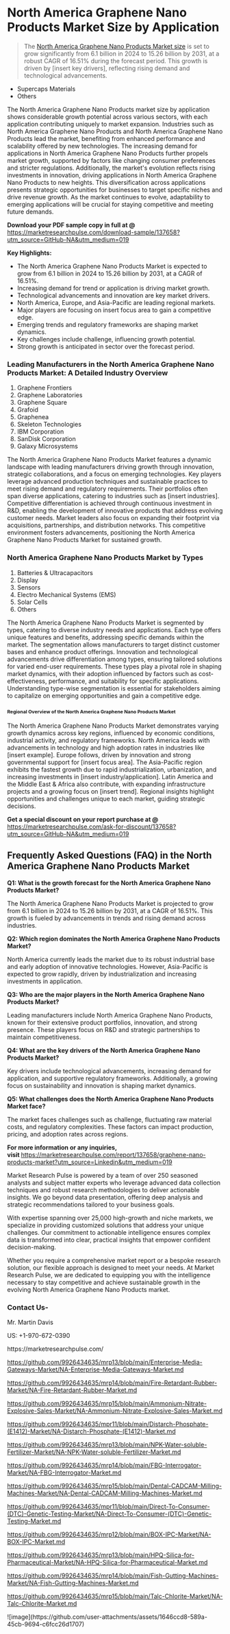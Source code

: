 <h1>North America Graphene Nano Products Market&nbsp;Size by Application</h1><blockquote><p>The <a href="https://marketresearchpulse.com/download-sample/137658?utm_source=GitHub-NA&amp;utm_medium=019">North America Graphene Nano Products Market size</a> is set to grow significantly from 6.1 billion in 2024 to 15.26 billion by 2031, at a robust CAGR of 16.51% during the forecast period. This growth is driven by [insert key drivers], reflecting rising demand and technological advancements.</p></blockquote><ul><li>Supercaps Materials<li> Others</li></ul><p>The North America Graphene Nano Products market size by application shows considerable growth potential across various sectors, with each application contributing uniquely to market expansion. Industries such as North America Graphene Nano Products and North America Graphene Nano Products lead the market, benefiting from enhanced performance and scalability offered by new technologies. The increasing demand for applications in North America Graphene Nano Products further propels market growth, supported by factors like changing consumer preferences and stricter regulations. Additionally, the market's evolution reflects rising investments in innovation, driving applications in North America Graphene Nano Products to new heights. This diversification across applications presents strategic opportunities for businesses to target specific niches and drive revenue growth. As the market continues to evolve, adaptability to emerging applications will be crucial for staying competitive and meeting future demands.</p><p><strong>Download your PDF sample copy in full at @ </strong><a href="https://marketresearchpulse.com/download-sample/137658?utm_source=GitHub-NA&amp;utm_medium=019">https://marketresearchpulse.com/download-sample/137658?utm_source=GitHub-NA&amp;utm_medium=019</a></p><p><strong>Key Highlights: </strong></p><ul><li>The North America Graphene Nano Products Market is expected to grow from 6.1 billion in 2024 to 15.26 billion by 2031, at a CAGR of 16.51%.</li><li>Increasing demand for trend or application is driving market growth.</li><li>Technological advancements and innovation are key market drivers.</li><li>North America, Europe, and Asia-Pacific are leading regional markets.</li><li>Major players are focusing on insert focus area to gain a competitive edge.</li><li>Emerging trends and regulatory frameworks are shaping market dynamics.</li><li>Key challenges include challenge, influencing growth potential.</li><li>Strong growth is anticipated in sector over the forecast period.</li></ul><h3>Leading Manufacturers in the North America Graphene Nano Products Market: A Detailed Industry Overview</h3><ol><li>Graphene Frontiers</li><li>Graphene Laboratories</li><li>Graphene Square</li><li>Grafoid</li><li>Graphenea</li><li>Skeleton Technologies</li><li>IBM Corporation</li><li>SanDisk Corporation</li><li>Galaxy Microsystems</li></ol><div class="flex max-w-full flex-col flex-grow"><div class="min-h-8 text-message flex w-full flex-col items-end gap-2 whitespace-normal break-words [.text-message+&amp;]:mt-5" dir="auto" data-message-author-role="assistant" data-message-id="fd8432e4-4910-450d-b182-61b7bfb0a01f" data-message-model-slug="gpt-4o"><div class="flex w-full flex-col gap-1 empty:hidden first:pt-[3px]"><div class="markdown prose w-full break-words dark:prose-invert light"><p>The North America Graphene Nano Products Market features a dynamic landscape with leading manufacturers driving growth through innovation, strategic collaborations, and a focus on emerging technologies. Key players leverage advanced production techniques and sustainable practices to meet rising demand and regulatory requirements. Their portfolios often span diverse applications, catering to industries such as [insert industries]. Competitive differentiation is achieved through continuous investment in R&amp;D, enabling the development of innovative products that address evolving customer needs. Market leaders also focus on expanding their footprint via acquisitions, partnerships, and distribution networks. This competitive environment fosters advancements, positioning the North America Graphene Nano Products Market for sustained growth.</p></div></div></div></div><h3>North America Graphene Nano Products Market by Types</h3><ol><li>Batteries & Ultracapacitors<li> Display<li> Sensors<li> Electro Mechanical Systems (EMS)<li> Solar Cells<li> Others</li></ol><div class="flex max-w-full flex-col flex-grow"><div class="min-h-8 text-message flex w-full flex-col items-end gap-2 whitespace-normal break-words [.text-message+&amp;]:mt-5" dir="auto" data-message-author-role="assistant" data-message-id="084470be-0bb7-4664-bddf-5156b4f41249" data-message-model-slug="gpt-4o-mini"><div class="flex w-full flex-col gap-1 empty:hidden first:pt-[3px]"><div class="markdown prose w-full break-words dark:prose-invert light"><p>The North America Graphene Nano Products Market is segmented by types, catering to diverse industry needs and applications. Each type offers unique features and benefits, addressing specific demands within the market. The segmentation allows manufacturers to target distinct customer bases and enhance product offerings. Innovation and technological advancements drive differentiation among types, ensuring tailored solutions for varied end-user requirements. These types play a pivotal role in shaping market dynamics, with their adoption influenced by factors such as cost-effectiveness, performance, and suitability for specific applications. Understanding type-wise segmentation is essential for stakeholders aiming to capitalize on emerging opportunities and gain a competitive edge.</p></div></div></div></div><h3><span style="font-size: 11px;">Regional Overview of the North America Graphene Nano Products Market</span></h3><div class="flex max-w-full flex-col flex-grow"><div class="min-h-8 text-message flex w-full flex-col items-end gap-2 whitespace-normal break-words [.text-message+&amp;]:mt-5" dir="auto" data-message-author-role="assistant" data-message-id="e9038762-ce64-4e30-91c9-9bd413514231" data-message-model-slug="gpt-4o-mini"><div class="flex w-full flex-col gap-1 empty:hidden first:pt-[3px]"><div class="markdown prose w-full break-words dark:prose-invert light"><p>The North America Graphene Nano Products Market demonstrates varying growth dynamics across key regions, influenced by economic conditions, industrial activity, and regulatory frameworks. North America leads with advancements in technology and high adoption rates in industries like [insert example]. Europe follows, driven by innovation and strong governmental support for [insert focus area]. The Asia-Pacific region exhibits the fastest growth due to rapid industrialization, urbanization, and increasing investments in [insert industry/application]. Latin America and the Middle East &amp; Africa also contribute, with expanding infrastructure projects and a growing focus on [insert trend]. Regional insights highlight opportunities and challenges unique to each market, guiding strategic decisions.</p></div></div></div></div><p><strong>Get a special discount on your report purchase at @ </strong><a href="https://marketresearchpulse.com/ask-for-discount/137658?utm_source=GitHub-NA&amp;utm_medium=019">https://marketresearchpulse.com/ask-for-discount/137658?utm_source=GitHub-NA&amp;utm_medium=019</a></p><h2>Frequently Asked Questions (FAQ) in the North America Graphene Nano Products Market</h2><p><strong>Q1: What is the growth forecast for the North America Graphene Nano Products Market?</strong></p><p>The North America Graphene Nano Products Market is projected to grow from 6.1 billion in 2024 to 15.26 billion by 2031, at a CAGR of 16.51%. This growth is fueled by advancements in trends and rising demand across industries.</p><p><strong>Q2: Which region dominates the North America Graphene Nano Products Market?</strong></p><p>North America currently leads the market due to its robust industrial base and early adoption of innovative technologies. However, Asia-Pacific is expected to grow rapidly, driven by industrialization and increasing investments in application.</p><p><strong>Q3: Who are the major players in the North America Graphene Nano Products Market?</strong></p><p>Leading manufacturers include North America Graphene Nano Products, known for their extensive product portfolios, innovation, and strong presence. These players focus on R&amp;D and strategic partnerships to maintain competitiveness.</p><p><strong>Q4: What are the key drivers of the North America Graphene Nano Products Market?</strong></p><p>Key drivers include technological advancements, increasing demand for application, and supportive regulatory frameworks. Additionally, a growing focus on sustainability and innovation is shaping market dynamics.</p><p><strong>Q5: What challenges does the North America Graphene Nano Products Market face?</strong></p><p>The market faces challenges such as challenge, fluctuating raw material costs, and regulatory complexities. These factors can impact production, pricing, and adoption rates across regions.</p><p><strong>For more information or any inquiries, visit&nbsp;</strong><a href="https://marketresearchpulse.com/report/137658/graphene-nano-products-market?utm_source=Linkedin&utm_medium=019">https://marketresearchpulse.com/report/137658/graphene-nano-products-market?utm_source=Linkedin&utm_medium=019</a></p><p>Market Research Pulse is powered by a team of over 250 seasoned analysts and subject matter experts who leverage advanced data collection techniques and robust research methodologies to deliver actionable insights. We go beyond data presentation, offering deep analysis and strategic recommendations tailored to your business goals.</p><p>With expertise spanning over 25,000 high-growth and niche markets, we specialize in providing customized solutions that address your unique challenges. Our commitment to actionable intelligence ensures complex data is transformed into clear, practical insights that empower confident decision-making.</p><p>Whether you require a comprehensive market report or a bespoke research solution, our flexible approach is designed to meet your needs. At Market Research Pulse, we are dedicated to equipping you with the intelligence necessary to stay competitive and achieve sustainable growth in the evolving North America Graphene Nano Products market.</p><h3><strong>Contact Us-</strong></h3><p>Mr. Martin Davis</p><p>US: +1-970-672-0390</p><p>https://marketresearchpulse.com/</p><p><a href="https://github.com/9926434635/mrp13/blob/main/Enterprise-Media-Gateways-Market/NA-Enterprise-Media-Gateways-Market.md">https://github.com/9926434635/mrp13/blob/main/Enterprise-Media-Gateways-Market/NA-Enterprise-Media-Gateways-Market.md</a></p><p><a href="https://github.com/9926434635/mrp14/blob/main/Fire-Retardant-Rubber-Market/NA-Fire-Retardant-Rubber-Market.md">https://github.com/9926434635/mrp14/blob/main/Fire-Retardant-Rubber-Market/NA-Fire-Retardant-Rubber-Market.md</a></p><p><a href="https://github.com/9926434635/mrp15/blob/main/Ammonium-Nitrate-Explosive-Sales-Market/NA-Ammonium-Nitrate-Explosive-Sales-Market.md">https://github.com/9926434635/mrp15/blob/main/Ammonium-Nitrate-Explosive-Sales-Market/NA-Ammonium-Nitrate-Explosive-Sales-Market.md</a></p><p><a href="https://github.com/9926434635/mpr11/blob/main/Distarch-Phosphate-(E1412)-Market/NA-Distarch-Phosphate-(E1412)-Market.md">https://github.com/9926434635/mpr11/blob/main/Distarch-Phosphate-(E1412)-Market/NA-Distarch-Phosphate-(E1412)-Market.md</a></p><p><a href="https://github.com/9926434635/mrp13/blob/main/NPK-Water-soluble-Fertilizer-Market/NA-NPK-Water-soluble-Fertilizer-Market.md">https://github.com/9926434635/mrp13/blob/main/NPK-Water-soluble-Fertilizer-Market/NA-NPK-Water-soluble-Fertilizer-Market.md</a></p><p><a href="https://github.com/9926434635/mrp14/blob/main/FBG-Interrogator-Market/NA-FBG-Interrogator-Market.md">https://github.com/9926434635/mrp14/blob/main/FBG-Interrogator-Market/NA-FBG-Interrogator-Market.md</a></p><p><a href="https://github.com/9926434635/mrp15/blob/main/Dental-CADCAM-Milling-Machines-Market/NA-Dental-CADCAM-Milling-Machines-Market.md">https://github.com/9926434635/mrp15/blob/main/Dental-CADCAM-Milling-Machines-Market/NA-Dental-CADCAM-Milling-Machines-Market.md</a></p><p><a href="https://github.com/9926434635/mpr11/blob/main/Direct-To-Consumer-(DTC)-Genetic-Testing-Market/NA-Direct-To-Consumer-(DTC)-Genetic-Testing-Market.md">https://github.com/9926434635/mpr11/blob/main/Direct-To-Consumer-(DTC)-Genetic-Testing-Market/NA-Direct-To-Consumer-(DTC)-Genetic-Testing-Market.md</a></p><p><a href="https://github.com/9926434635/mrp12/blob/main/BOX-IPC-Market/NA-BOX-IPC-Market.md">https://github.com/9926434635/mrp12/blob/main/BOX-IPC-Market/NA-BOX-IPC-Market.md</a></p><p><a href="https://github.com/9926434635/mrp13/blob/main/HPQ-Silica-for-Pharmaceutical-Market/NA-HPQ-Silica-for-Pharmaceutical-Market.md">https://github.com/9926434635/mrp13/blob/main/HPQ-Silica-for-Pharmaceutical-Market/NA-HPQ-Silica-for-Pharmaceutical-Market.md</a></p><p><a href="https://github.com/9926434635/mrp14/blob/main/Fish-Gutting-Machines-Market/NA-Fish-Gutting-Machines-Market.md">https://github.com/9926434635/mrp14/blob/main/Fish-Gutting-Machines-Market/NA-Fish-Gutting-Machines-Market.md</a></p><p><a href="https://github.com/9926434635/mrp15/blob/main/Talc-Chlorite-Market/NA-Talc-Chlorite-Market.md">https://github.com/9926434635/mrp15/blob/main/Talc-Chlorite-Market/NA-Talc-Chlorite-Market.md</a></p>
![image](https://github.com/user-attachments/assets/1646ccd8-589a-45cb-9694-c6fcc26d1707)
